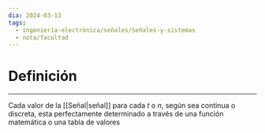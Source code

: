 ```yaml
---
dia: 2024-03-13
tags:
  - ingeniería-electrónica/señales/Señales-y-sistemas
  - nota/facultad
---
```

# Definición
---
Cada valor de la [[Señal|señal]] para cada $t$ o $n$, según sea continua o discreta, esta perfectamente determinado a través de una función matemática o una tabla de valores
